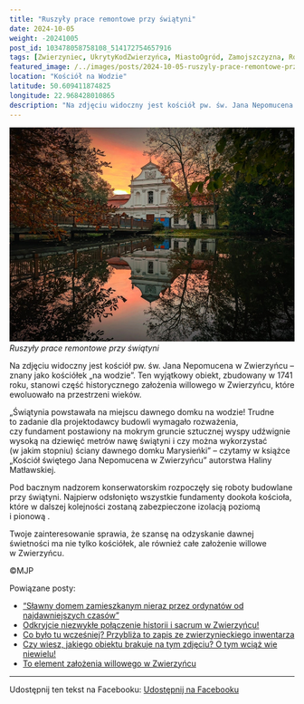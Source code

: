 ```yaml
---
title: "Ruszyły prace remontowe przy świątyni"
date: 2024-10-05
weight: -20241005
post_id: 103478058758108_514172754657916
tags: [Zwierzyniec, UkrytyKodZwierzyńca, MiastoOgród, Zamojszczyzna, Roztocze, Lubelskie, villarestituta, turystyka, dziedzictwo, zabytki, krajobrazy, TajemnicePrzeszłości, PodróżeWczasie, MagiczneMiejsce]
featured_image: /../images/posts/2024-10-05-ruszyly-prace-remontowe-przy-swiatyni.jpg
location: "Kościół na Wodzie"
latitude: 50.609411874825
longitude: 22.968428010865
description: "Na zdjęciu widoczny jest kościół pw. św. Jana Nepomucena w Zwierzyńcu – znany jako kościółek „na wodzie”. Ten wyjątkowy obiekt, zbudowany w 1741 roku,..."
---
```


![Ruszyły prace remontowe przy świątyni](/images/posts/2024-10-05-ruszyly-prace-remontowe-przy-swiatyni.jpg)
*Ruszyły prace remontowe przy świątyni*

Na zdjęciu widoczny jest kościół pw. św. Jana Nepomucena w Zwierzyńcu – znany jako kościółek „na wodzie”. Ten wyjątkowy obiekt, zbudowany w 1741 roku, stanowi część historycznego założenia willowego w Zwierzyńcu, które ewoluowało na przestrzeni wieków.

„Świątynia powstawała na miejscu dawnego domku na wodzie! Trudne to zadanie dla projektodawcy budowli wymagało rozważenia, czy fundament postawiony na mokrym gruncie sztucznej wyspy udźwignie wysoką na dziewięć metrów nawę świątyni i czy można wykorzystać (w jakim stopniu) ściany dawnego domku Marysieńki” – czytamy w książce „Kościół świętego Jana Nepomucena w Zwierzyńcu” autorstwa Haliny Matławskiej.

Pod bacznym nadzorem konserwatorskim rozpoczęły się roboty budowlane przy świątyni. Najpierw odsłonięto wszystkie fundamenty dookoła kościoła, które w dalszej kolejności zostaną zabezpieczone izolacją poziomą i pionową .

Twoje zainteresowanie sprawia, że szansę na odzyskanie dawnej świetności ma nie tylko kościółek, ale również całe założenie willowe w Zwierzyńcu.



©MJP

Powiązane posty:
- [“Sławny domem zamieszkanym nieraz przez ordynatów od najdawniejszych czasów”](/posts/slawny-domem-zamieszkanym-nieraz-przez-ordynatow)
- [Odkryjcie niezwykłe połączenie historii i sacrum w Zwierzyńcu!](/posts/odkryjcie-niezwykle-polaczenie-historii-i-sacrum)
- [Co było tu wcześniej? Przybliża to zapis ze zwierzynieckiego inwentarza](/posts/co-bylo-tu-wczesniej-przybliza-to-zapis)
- [Czy wiesz, jakiego obiektu brakuje na tym zdjęciu? O tym wciąż wie niewielu!](/posts/czy-wiesz-jakiego-obiektu-brakuje-na-tym-zdjeciu)
- [To element założenia willowego w Zwierzyńcu](/posts/to-element-zalozenia-willowego-w-zwierzyncu)


---

Udostępnij ten tekst na Facebooku:
[Udostępnij na Facebooku](https://www.facebook.com/sharer/sharer.php?u=https://stowarzyszeniewachniewskiej.pl/posts/ruszyly-prace-remontowe-przy-swiatyni)

<script type="application/ld+json">
{
  "@context": "https://schema.org",
  "@type": "BlogPosting",
  "headline": "Ruszyły prace remontowe przy świątyni",
  "datePublished": "2024-10-05",
  "dateModified": "2024-10-05",
  "author": {
    "@type": "Person",
    "name": "Michał Jan Patyk"
  },
  "publisher": {
    "@type": "Organization",
    "name": "Stowarzyszenie im. Aleksandry Wachniewskiej",
    "logo": {
      "@type": "ImageObject",
      "url": "https://stowarzyszeniewachniewskiej.pl/images/logo/logo.svg"
    }
  },
  "mainEntityOfPage": {
    "@type": "WebPage",
    "@id": "https://stowarzyszeniewachniewskiej.pl/posts/ruszyly-prace-remontowe-przy-swiatyni"
  },
  "image": {
    "@type": "ImageObject",
    "url": "https://stowarzyszeniewachniewskiej.pl//images/posts/2024-10-05-ruszyly-prace-remontowe-przy-swiatyni.jpg"
  },
  "articleSection": "Dziedzictwo Kulturowe i Zabytki",
  "keywords": "[Zwierzyniec, UkrytyKodZwierzyńca, MiastoOgród, Zamojszczyzna, Roztocze, Lubelskie, villarestituta, turystyka, dziedzictwo, zabytki, krajobrazy, TajemnicePrzeszłości, PodróżeWczasie, MagiczneMiejsce]",
  "wordCount": 139,
  "articleBody": "Na zdjęciu widoczny jest kościół pw. św. Jana Nepomucena w Zwierzyńcu – znany jako kościółek „na wodzie”. Ten wyjątkowy obiekt, zbudowany w 1741 roku, stanowi część historycznego założenia willowego w Zwierzyńcu, które ewoluowało na przestrzeni wieków.\n\n„Świątynia powstawała na miejscu dawnego domku na wodzie! Trudne to zadanie dla projektodawcy budowli wymagało rozważenia, czy fundament postawiony na mokrym gruncie sztucznej wyspy udźwignie wysoką na dziewięć metrów nawę świątyni i czy można wykorzystać (w jakim stopniu) ściany dawnego domku Marysieńki” – czytamy w książce „Kościół świętego Jana Nepomucena w Zwierzyńcu” autorstwa Haliny Matławskiej.\n\nPod bacznym nadzorem konserwatorskim rozpoczęły się roboty budowlane przy świątyni. Najpierw odsłonięto wszystkie fundamenty dookoła kościoła, które w dalszej kolejności zostaną zabezpieczone izolacją poziomą i pionową .\n\nTwoje zainteresowanie sprawia, że szansę na odzyskanie dawnej świetności ma nie tylko kościółek, ale również całe założenie willowe w Zwierzyńcu.\n\n\n\n©MJP",
  "description": "Na zdjęciu widoczny jest kościół pw. św. Jana Nepomucena w Zwierzyńcu – znany jako kościółek „na wodzie”. Ten wyjątkowy obiekt, zbudowany w 1741 roku,...",
  "copyrightHolder": {
    "@type": "Person",
    "name": "Michał Jan Patyk"
  }
}
</script>
<script type="application/ld+json">
{
  "@context": "https://schema.org",
  "@type": "BreadcrumbList",
  "itemListElement": [
    {
      "@type": "ListItem",
      "position": 1,
      "name": "Home",
      "item": "https://stowarzyszeniewachniewskiej.pl"
    },
    {
      "@type": "ListItem",
      "position": 2,
      "name": "posts",
      "item": "https://stowarzyszeniewachniewskiej.pl/posts"
    },
    {
      "@type": "ListItem",
      "position": 3,
      "name": "Ruszyły prace remontowe przy świątyni",
      "item": "https://stowarzyszeniewachniewskiej.pl/posts/ruszyly-prace-remontowe-przy-swiatyni"
    }
  ]
}
</script>
